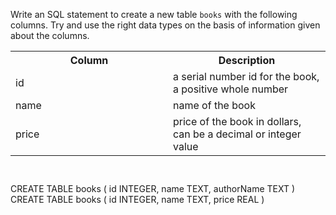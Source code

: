 Write an SQL statement to create a new table `books` with the following columns. Try and use the right data types on the basis of information given about the columns.

<table>
    <tr>
        <th width='50%'>Column</th>
        <th width='50%'>Description</th>
    </tr>
    <tr>
        <td width='50%'>id</td>
        <td width='50%'>a serial number id for the book, a positive whole number</td>
    </tr>
    <tr>
        <td width='50%'>name</td>
        <td width='50%'>name of the book</td>
    </tr>
    <tr>
        <td width='50%'>price</td>
        <td width='50%'>price of the book in dollars, can be a decimal or integer value</td>
    </tr>
</table>

<codeblock language="sql" dbName="students3-v1.db" focusTableAfterRun="books" type="exercise" testMode="fixedInput">
<code>

</code>

<hints>
<hint>
CREATE TABLE books (
                        id INTEGER,
                        name TEXT,
                        authorName TEXT
                   )
</hint>
</hints>

<solution>
CREATE TABLE books (
                        id INTEGER,
                        name TEXT,
                        price REAL
                   )
</solution>
</codeblock>